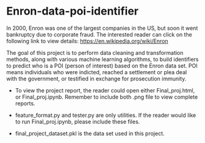 # Enron-data-poi-identifier

In 2000, Enron was one of the largest companies in the US, but soon it went bankruptcy due to corporate fraud. The interested reader can click on the following link to view details: https://en.wikipedia.org/wiki/Enron

The goal of this project is to perform data cleaning and transformation methods, along with various machine learning algorithms, to build identifiers to predict who is a POI (person of interest) based on the Enron data set. POI means individuals who were indicted, reached a settlement or plea deal with the government, or testified in exchange for prosecution immunity. 

* To view the project report, the reader could open either Final_proj.html, or Final_proj.ipynb. Remember to include both .png file to view complete reports.

* feature_format.py and tester.py are only utilities. If the reader would like to run Final_proj.ipynb, please include these files.

* final_project_dataset.pkl is the data set used in this project.
